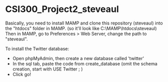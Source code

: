 # CSI300_Project2_steveaul

Basically, you need to install MAMP and clone this repository (steveaul) into the "htdocs" folder in MAMP. (so it'll look like C:\MAMP\htdocs\steveaul)
Then in MAMP, go to Preferences > Web Server, change the path to "steveaul".    

To install the Twitter database:
- Open phpMyAdmin, then create a new database called 'twitter'
- In the sql tab, paste the code from create_database (omit the schema creation, start with USE Twitter ; )
- Click go!